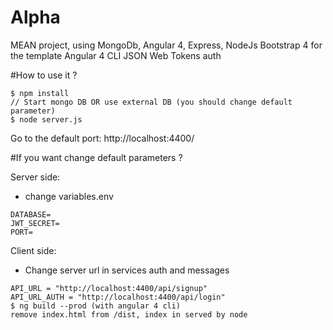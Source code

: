 # Alpha

MEAN project, using MongoDb, Angular 4, Express, NodeJs
Bootstrap 4 for the template
Angular 4 CLI
JSON Web Tokens auth

#How to use it ?

```
$ npm install
// Start mongo DB OR use external DB (you should change default parameter)
$ node server.js
```

Go to the default port: http://localhost:4400/

#If you want change default parameters ?

Server side:
- change variables.env
```
DATABASE=
JWT_SECRET=
PORT=
```

Client side:
- Change server url in services auth and messages
```
API_URL = "http://localhost:4400/api/signup"
API_URL_AUTH = "http://localhost:4400/api/login"
$ ng build --prod (with angular 4 cli)
remove index.html from /dist, index in served by node
```

